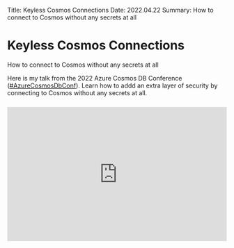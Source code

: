 Title: Keyless Cosmos Connections
Date: 2022.04.22
Summary: How to connect to Cosmos without any secrets at all

<div class="hero-unit">
<h1>Keyless Cosmos Connections</h1>
<p>How to connect to Cosmos without any secrets at all</p>
</div>

<style>
.videoWrapper {
	position: relative;
	padding-bottom: 56.25%; /* 16:9 */
	padding-top: 25px;
	height: 0;
    margin-top: 24px;
}
.videoWrapper iframe {
	position: absolute;
	top: 0;
	left: 0;
	width: 100%;
	height: 100%;
}
</style>

Here is my talk from the 2022 Azure Cosmos DB Conference ([#AzureCosmosDbConf][conf]). Learn how to addd an extra layer of security by connecting to Cosmos without any secrets at all.

<div class="videoWrapper">
	<iframe width="560" height="315" src="https://www.youtube.com/embed/vMp4YhAnNFA" title="YouTube video player" frameborder="0" allow="accelerometer; autoplay; clipboard-write; encrypted-media; gyroscope; picture-in-picture" allowfullscreen></iframe>
</div>


[conf]: https://docs.microsoft.com/en-us/events/learntv/azure-cosmos-db-april-2022/
